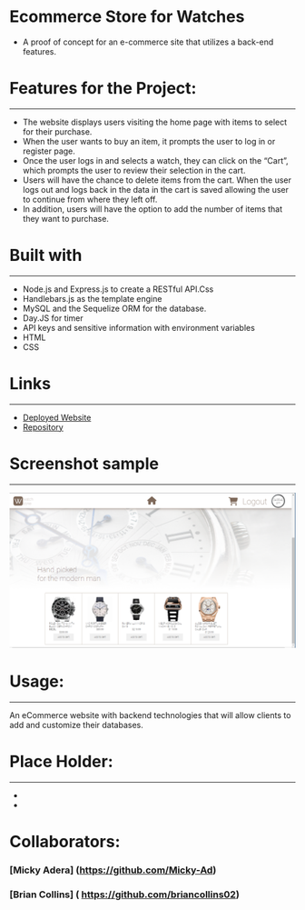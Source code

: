 # Ecommerce Store for Watches
  - A proof of concept for an e-commerce site that utilizes a back-end features. 

# Features for the Project:
-----------------------------------------------------------------------
- The website displays users visiting the home page with items to select for their purchase.
- When the user wants to buy an item, it prompts the user to log in or register page. 
- Once the user logs in and selects a watch, they can click on the “Cart”, which prompts the user to review their selection in the cart. 
- Users will have the chance to delete items from the cart.  When the user logs out and logs back in the data in the cart is saved allowing the user to continue from where they left off. 
- In addition, users will have the option to add the number of items that they want to purchase. 
 
  
# Built with
-----------------------------------------------------------------------
- Node.js and Express.js to create a RESTful API.Css
- Handlebars.js as the template engine
- MySQL and the Sequelize ORM for the database.
- Day.JS for timer 
- API keys and sensitive information with environment variables
- HTML 
- CSS

# Links
-----------------------------------------------------------------------
- [Deployed Website](https://rocky-everglades-44813.herokuapp.com/)
- [Repository](https://github.com/YehOkiHub/EcommerceStore)


# Screenshot sample
-----------------------------------------------------------------------
 ![Web site screenshot](./public/assets/Images/logedin_screenshot.PNG)

# Usage:
-----------------------------------------------------------------------
An eCommerce website with backend technologies that will allow clients to add and customize their databases.

# Place Holder:
-----------------------------------------------------------------------
- [](https://)
- [](https://)

# Collaborators:
### [Micky Adera] (https://github.com/Micky-Ad)
### [Brian Collins] ( https://github.com/briancollins02)

